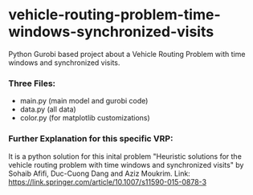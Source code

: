 # vehicle-routing-problem-time-windows-synchronized-visits
Python Gurobi based project about a Vehicle Routing Problem with time windows and synchronized visits.

### Three Files: 
- main.py (main model and gurobi code)
- data.py (all data)
- color.py (for matplotlib customizations)

### Further Explanation for this specific VRP:
It is a python solution for this inital problem "Heuristic solutions for the vehicle routing problem with time windows and synchronized visits" by Sohaib Afifi, Duc-Cuong Dang and Aziz Moukrim.
Link: https://link.springer.com/article/10.1007/s11590-015-0878-3




